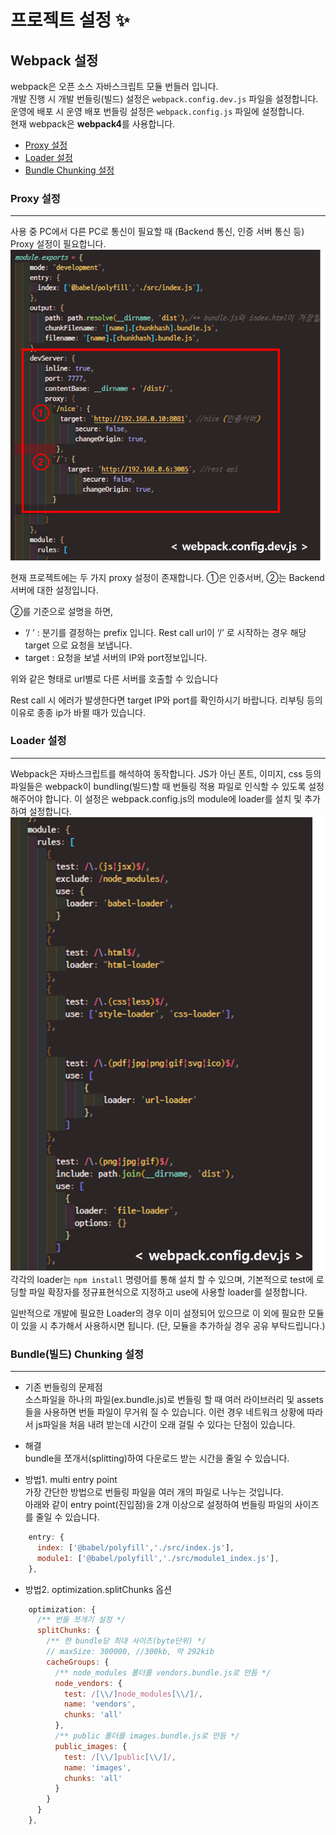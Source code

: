 # 프로젝트 설정 :sparkles:


## Webpack 설정
webpack은 오픈 소스 자바스크립트 모듈 번들러 입니다.  
개발 진행 시 개발 번들링(빌드) 설정은 `webpack.config.dev.js` 파일을 설정합니다.  
운영에 배포 시 운영 배포 번들링 설정은 `webpack.config.js` 파일에 설정합니다.  
현재 webpack은 **webpack4**를 사용합니다.  
* [Proxy 설정](#Proxy-설정)  
* [Loader 설정](#Loader-설정)  
* [Bundle Chunking 설정](#Bundle-Chunking-설정)  

### Proxy 설정
---------------------------
사용 중 PC에서 다른 PC로 통신이 필요할 때 (Backend 통신, 인증 서버 통신 등) Proxy 설정이 필요합니다.
![proxt_setting](./img/project_setting_proxy_setting.png)

현재 프로젝트에는 두 가지 proxy 설정이 존재합니다.
①은 인증서버, ②는 Backend 서버에 대한 설정입니다.

②를 기준으로 설명을 하면,
- ‘/ ’ : 분기를 결정하는 prefix 입니다. 
         Rest call url이 ‘/’ 로 시작하는 경우 해당 target
         으로 요청을 보냅니다.
- target : 요청을 보낼 서버의 IP와 port정보입니다.

위와 같은 형태로 url별로 다른 서버를 호출할 수 있습니다

Rest call 시 에러가 발생한다면 target IP와 port를 확인하시기 바랍니다. 리부팅 등의 이유로 종종 ip가 바뀔 때가 있습니다.

### Loader 설정
---------------------------
Webpack은 자바스크립트를 해석하여 동작합니다. JS가 아닌 폰트, 이미지, css 등의 파일들은 webpack이 bundling(빌드)할 때 번들링 적용 파일로 인식할 수 있도록 설정해주어야 합니다. 이 설정은 webpack.config.js의 module에 loader를 설치 및 추가하여 설정합니다.  
![module_setting](./img/project_setting_module_setting.png)  
각각의 loader는 `npm install` 명령어를 통해 설치 할 수 있으며, 기본적으로 test에 로딩할 파일 확장자를 정규표현식으로 지정하고 use에 사용할 loader를 설정합니다.

일반적으로 개발에 필요한 Loader의 경우 이미 설정되어 있으므로 이 외에 필요한 모듈이 있을 시 추가해서 사용하시면 됩니다.
(단, 모듈을 추가하실 경우 공유 부탁드립니다.) 

### Bundle(빌드) Chunking 설정
---------------------------
* 기존 번들링의 문제점  
소스파일을 하나의 파일(ex.bundle.js)로 번들링 할 때 여러 라이브러리 및 assets들을 사용하면 번들 파일이 무거워 질 수 있습니다. 이런 경우 네트워크 상황에 따라서 js파일을 처음 내려 받는데 시간이 오래 걸릴 수 있다는 단점이 있습니다.

* 해결  
bundle을 쪼개서(splitting)하여 다운로드 받는 시간을 줄일 수 있습니다.

* 방법1. multi entry point  
가장 간단한 방법으로 번들링 파일을 여러 개의 파일로 나누는 것입니다.  
아래와 같이 entry point(진입점)을 2개 이상으로 설정하여 번들링 파일의 사이즈를 줄일 수 있습니다. 
```js
    entry: {
      index: ['@babel/polyfill','./src/index.js'],
      module1: ['@babel/polyfill','./src/module1_index.js'],
    },
````

* 방법2. optimization.splitChunks 옵션
```js
    optimization: {
      /** 번들 쪼개기 설정 */
      splitChunks: {
        /** 한 bundle당 최대 사이즈(byte단위) */
        // maxSize: 300000, //300kb, 약 292kib
        cacheGroups: {
          /** node_modules 폴더를 vendors.bundle.js로 만듬 */
          node_vendors: {
            test: /[\\/]node_modules[\\/]/,
            name: 'vendors',
            chunks: 'all'
          },
          /** public 폴더를 images.bundle.js로 만듬 */
          public_images: {
            test: /[\\/]public[\\/]/,
            name: 'images',
            chunks: 'all'
          }
        }
      }
    },
```
